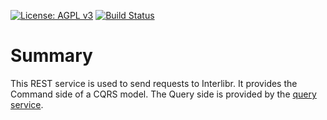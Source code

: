[![License: AGPL v3](https://img.shields.io/badge/License-AGPL%20v3-blue.svg)](https://www.gnu.org/licenses/agpl-3.0)
[![Build Status](https://travis-ci.org/Xalgorithms/xadf-revisions.svg?branch=master)](https://travis-ci.org/Xalgorithms/service-il-schedule)

# Summary

This REST service is used to send requests to Interlibr. It provides
the Command side of a CQRS model. The Query side is provided by the
[query service](https://github.com/Xalgorithms/service-il-query).

